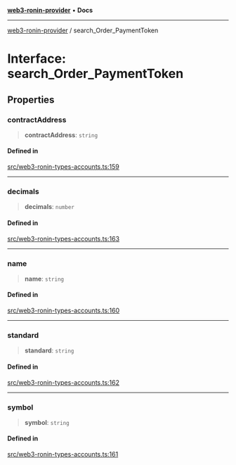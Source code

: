 [**web3-ronin-provider**](../README.md) • **Docs**

***

[web3-ronin-provider](../globals.md) / search\_Order\_PaymentToken

# Interface: search\_Order\_PaymentToken

## Properties

### contractAddress

> **contractAddress**: `string`

#### Defined in

[src/web3-ronin-types-accounts.ts:159](https://github.com/chuacw/web3-ronin-provider/blob/e9318161fb5ce839bfa5a7cd824e9be03b129c7e/src/web3-ronin-types-accounts.ts#L159)

***

### decimals

> **decimals**: `number`

#### Defined in

[src/web3-ronin-types-accounts.ts:163](https://github.com/chuacw/web3-ronin-provider/blob/e9318161fb5ce839bfa5a7cd824e9be03b129c7e/src/web3-ronin-types-accounts.ts#L163)

***

### name

> **name**: `string`

#### Defined in

[src/web3-ronin-types-accounts.ts:160](https://github.com/chuacw/web3-ronin-provider/blob/e9318161fb5ce839bfa5a7cd824e9be03b129c7e/src/web3-ronin-types-accounts.ts#L160)

***

### standard

> **standard**: `string`

#### Defined in

[src/web3-ronin-types-accounts.ts:162](https://github.com/chuacw/web3-ronin-provider/blob/e9318161fb5ce839bfa5a7cd824e9be03b129c7e/src/web3-ronin-types-accounts.ts#L162)

***

### symbol

> **symbol**: `string`

#### Defined in

[src/web3-ronin-types-accounts.ts:161](https://github.com/chuacw/web3-ronin-provider/blob/e9318161fb5ce839bfa5a7cd824e9be03b129c7e/src/web3-ronin-types-accounts.ts#L161)
